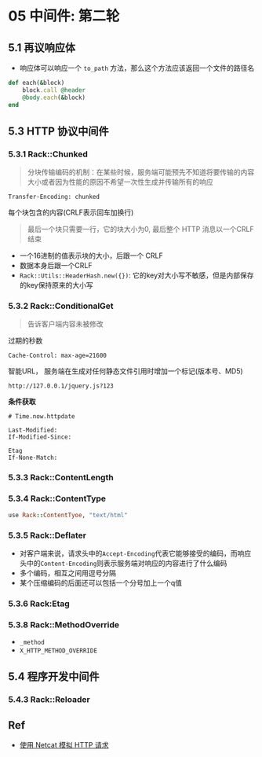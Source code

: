 # 05 中间件: 第二轮

## 5.1 再议响应体

* 响应体可以响应一个 `to_path` 方法，那么这个方法应该返回一个文件的路径名

```ruby
def each(&block)
	block.call @header
	@body.each(&block)
end
```

## 5.3 HTTP 协议中间件


### 5.3.1 Rack::Chunked

> 分块传输编码的机制：在某些时候，服务端可能预先不知道将要传输的内容大小或者因为性能的原因不希望一次性生成并传输所有的响应

```
Transfer-Encoding: chunked
```

每个块包含的内容(CRLF表示回车加换行)

> 最后一个块只需要一行，它的块大小为0, 最后整个 HTTP 消息以一个CRLF结束

* 一个16进制的值表示块的大小，后跟一个 CRLF
* 数据本身后跟一个CRLF
* `Rack::Utils::HeaderHash.new({})`: 它的key对大小写不敏感，但是内部保存的key保持原来的大小写

### 5.3.2 Rack::ConditionalGet

> 告诉客户端内容未被修改

过期的秒数

```
Cache-Control: max-age=21600
```

智能URL， 服务端在生成对任何静态文件引用时增加一个标记(版本号、MD5)

```
http://127.0.0.1/jquery.js?123
```
**条件获取**

```
# Time.now.httpdate

Last-Modified:
If-Modified-Since:
```

```
Etag
If-None-Match:
```

### 5.3.3 Rack::ContentLength

### 5.3.4 Rack::ContentType

```ruby
use Rack::ContentTyoe, "text/html"
```

### 5.3.5 Rack::Deflater

* 对客户端来说，请求头中的`Accept-Encoding`代表它能够接受的编码，而响应头中的`Content-Encoding`则表示服务端对响应的内容进行了什么编码
* 多个编码，相互之间用逗号分隔
* 某个压缩编码的后面还可以包括一个分号加上一个q值

### 5.3.6 Rack:Etag

### 5.3.8 Rack::MethodOverride

* `_method`
* `X_HTTP_METHOD_OVERRIDE`

## 5.4 程序开发中间件


### 5.4.3 Rack::Reloader

## Ref

* [使用 Netcat 模拟 HTTP 请求](https://www.jianshu.com/p/dc4b966a4062)

